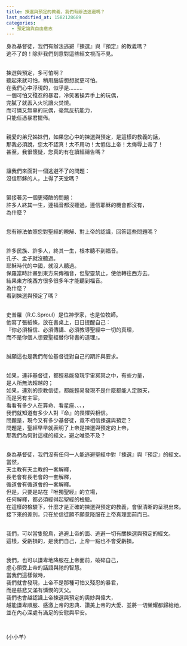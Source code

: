 ```yaml
---
title: 揀選與預定的教義，我們有辦法逃避嗎？
last_modified_at: 1582128689
categories:
  - 預定論與自由意志
---
```


<p>身為基督徒，我們有辦法逃避『揀選』與『預定』的教義嗎？<br>
逃不了的！除非我們刻意對這些經文視而不見。</p>

<p><br>
揀選與預定，多可怕啊？<br>
聽起來就可怕，稍用腦袋想想就更可怕。<br>
在我們心中浮現的，似乎是………<br>
一個可怕又殘忍的暴君，冷笑著操弄手上的玩偶，<br>
完膩了就丟入火坑讓火焚燒。<br>
而可憐又無辜的玩偶，毫無反抗能力，<br>
只能任憑暴君擺佈。</p>

<p><br>
親愛的弟兄姊妹們，如果您心中的揀選與預定，是這樣的教義的話，<br>
那我必須說，您太不認真！太不用功！太低估上帝！太侮辱上帝了！<br>
甚至，我很懷疑，您真的有在讀經禱告嗎？</p>

<p><br>
讓我們來面對一個逃避不了的問題：<br>
沒信耶穌的人，上得了天堂嗎？</p>

<p><br>
緊接著另一個更殘酷的問題：<br>
許多人終其一生，連福音都沒聽過，連信耶穌的機會都沒有，<br>
為什麼？</p>

<p><br>
您有辦法依照您對聖經的瞭解、對上帝的認識，回答這些問題嗎？</p>

<p><br>
許多民族、許多人，終其一生，根本聽不到福音。<br>
孔子、孟子就沒聽過。<br>
耶穌時代的中國，就沒人聽過。<br>
保羅當時計畫到東方來傳福音，但聖靈禁止，使他轉往西方去。<br>
結果東方晚西方很多很多年才能聽到福音。<br>
為什麼？<br>
看到揀選與預定了嗎？</p>

<p><br>
史普羅（R.C.Sproul）是位神學家，也是位牧師。<br>
他寫了張紙條，放在書桌上，日日提醒自己：<br>
『你必須相信、必須傳講、必須教導聖經中一切的真理，<br>
而不是你個人想要聖經替你背書的道理』。</p>

<p><br>
誠願這也是我們每位基督徒對自己的期許與要求。</p>

<p><br>
如果，連非基督徒，都輕易能發現宇宙冥冥之中，有些力量，<br>
是人所無法超越的；<br>
如果，連別的宗教信徒，都能輕易發現不是什麼都能人定勝天，<br>
而是另有主宰。<br>
看看有多少人在算命、看星座、、、，<br>
我們就知道有多少人對『命』的畏懼與相信。<br>
問題是，現今又有多少基督徒，竟不相信揀選與預定？<br>
問題是，聖經早早就表明了上帝是揀選與預定的上帝，<br>
那我們為何對這樣的經文，避之唯恐不及？</p>

<p><br>
身為基督徒，我們沒有任何一人能逃避聖經中對『揀選』與『預定』的經文。<br>
當然，<br>
天主教有天主教的一套解釋，<br>
長老會有長老會的一套解釋，<br>
循道會有循道會的一套解釋。<br>
但是，只要是站在『唯獨聖經』的立場，<br>
任何解釋，都必須經得起聖經的檢驗。<br>
在這樣的檢驗下，什麼才是正確的揀選與預定的教義，會很清晰的呈現出來。<br>
接下來的差別，只在於信徒願不願意降服在上帝真理面前而已。</p>

<p><br>
我們，可以當隻鴕鳥，逃避上帝的面、逃避一切有關揀選與預定的經文。<br>
這樣，受虧損的，是我們自己，上帝一點也不會受虧損。</p>

<p><br>
我們，也可以謙卑地降服在上帝面前，破碎自己，<br>
虛心領受上帝的話語與祂的智慧。<br>
當我們這樣做時，<br>
我們就會發現，上帝不是那種可怕又殘忍的暴君，<br>
而是慈悲又滿有憐憫的天父。<br>
我們也會越認識上帝揀選與預定的奧妙與偉大，<br>
越能謙卑順服、感激上帝的恩典、讚美上帝的大愛、並將一切榮耀都歸給祂，<br>
並在內心深處有滿足的安慰與平安。</p>

<p>&nbsp;</p>

<p>(小小羊）<br>
&nbsp;</p>

<p>&nbsp;</p>

<p>&nbsp;</p>

